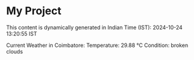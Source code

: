 # My Project

This content is dynamically generated in Indian Time (IST): 2024-10-24 13:20:55 IST


Current Weather in Coimbatore:
Temperature: 29.88 °C
Condition: broken clouds
